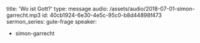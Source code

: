 title: 'Wo ist Gott?'
type: message
audio: /assets/audio/2018-07-01-simon-garrecht.mp3
id: 40cb1924-6e30-4e5c-95c0-b8d44898f473
sermon_series: gute-frage
speaker:
  - simon-garrecht
